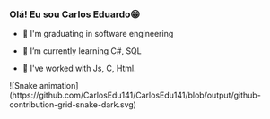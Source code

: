 ### Olá! Eu sou Carlos Eduardo😁

- 📖 I'm graduating in software engineering

- 🌱 I’m currently learning C#, SQL
  
- 🌿 I've worked with Js, C, Html.

<div>
![Snake animation](https://github.com/CarlosEdu141/CarlosEdu141/blob/output/github-contribution-grid-snake-dark.svg)
</div>
